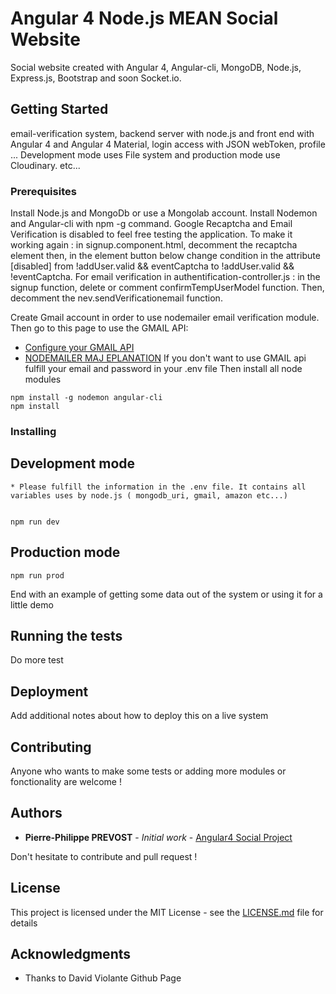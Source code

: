 # Angular 4 Node.js MEAN Social Website 

Social website created with Angular 4, Angular-cli, MongoDB, Node.js, Express.js, Bootstrap and soon Socket.io.

## Getting Started

email-verification system, backend server with node.js and front end with Angular 4 and Angular 4 Material, login access with JSON webToken, profile ... Development mode uses File system and production mode use Cloudinary. etc...

### Prerequisites

Install Node.js and MongoDb or use a Mongolab account.
Install Nodemon and Angular-cli with npm -g command.
Google Recaptcha and Email Verification is disabled to feel free testing the application. 
To make it working again : 
in signup.component.html, decomment the recaptcha element then, in the element button below change condition in the attribute [disabled] from !addUser.valid && eventCaptcha to !addUser.valid && !eventCaptcha.
For email verification in authentification-controller.js :
in the signup function, delete or comment confirmTempUserModel function. Then, decomment the nev.sendVerificationemail function.

Create Gmail account in order to use nodemailer email verification module. Then go to this page to use the GMAIL API:
 * [Configure your GMAIL API](https://medium.com/@pandeysoni/nodemailer-service-in-node-js-using-smtp-and-xoauth2-7c638a39a37e)
 * [NODEMAILER MAJ EPLANATION](https://nodemailer.com/smtp/oauth2/)
 If you don't want to use GMAIL api fulfill your email and password in your .env file
Then  install all node modules
```
npm install -g nodemon angular-cli
npm install
```

### Installing

## Development mode
```
* Please fulfill the information in the .env file. It contains all variables uses by node.js ( mongodb_uri, gmail, amazon etc...)


npm run dev
```
## Production mode


```
npm run prod
```

End with an example of getting some data out of the system or using it for a little demo

## Running the tests

Do more test

## Deployment

Add additional notes about how to deploy this on a live system

## Contributing

Anyone who wants to make some tests or adding more modules or fonctionality are welcome !

## Authors

* **Pierre-Philippe PREVOST** - *Initial work* - [Angular4 Social Project](http://angular2-web.herokuapp.com)

Don't hesitate to contribute and pull request !

## License

This project is licensed under the MIT License - see the [LICENSE.md](LICENSE.md) file for details

## Acknowledgments

* Thanks to David Violante Github Page


